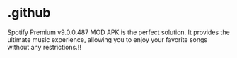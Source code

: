 # .github
Spotify Premium v9.0.0.487 MOD APK is the perfect solution. It provides the ultimate music experience, allowing you to enjoy your favorite songs without any restrictions.!!
